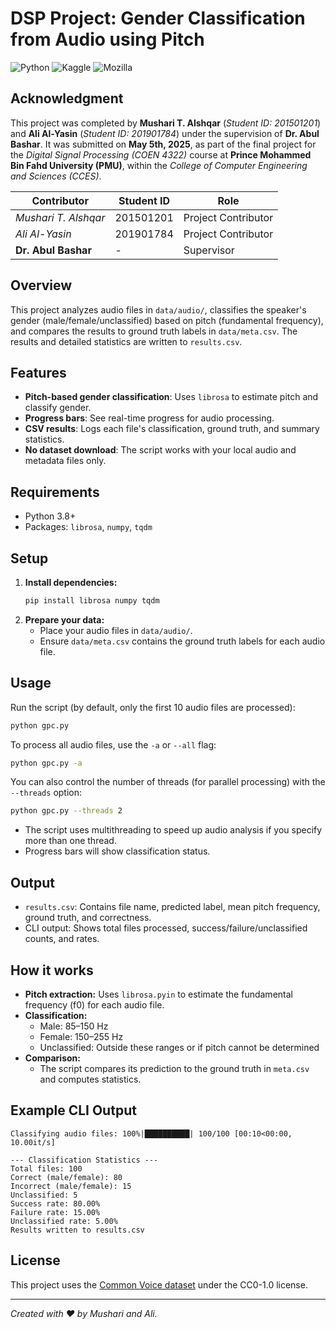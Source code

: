 # DSP Project: Gender Classification from Audio using Pitch

![Python](https://img.shields.io/badge/Python-3.8%2B-blue?logo=python&logoColor=white)
![Kaggle](https://img.shields.io/badge/Kaggle-Dataset-blue?logo=kaggle&logoColor=white)
![Mozilla](https://img.shields.io/badge/Mozilla-Common%20Voice-orange?logo=mozilla&logoColor=white)

## Acknowledgment

This project was completed by **Mushari T. Alshqar** (_Student ID: 201501201_) and **Ali Al-Yasin** (_Student ID: 201901784_) under the supervision of **Dr. Abul Bashar**. It was submitted on **May 5th, 2025**, as part of the final project for the _Digital Signal Processing (COEN 4322)_ course at **Prince Mohammed Bin Fahd University (PMU)**, within the _College of Computer Engineering and Sciences (CCES)_.

| **Contributor**      | **Student ID** | **Role**            |
| -------------------- | -------------- | ------------------- |
| _Mushari T. Alshqar_ | 201501201      | Project Contributor |
| _Ali Al-Yasin_       | 201901784      | Project Contributor |
| **Dr. Abul Bashar**  | -              | Supervisor          |

## Overview

This project analyzes audio files in `data/audio/`, classifies the speaker's gender (male/female/unclassified) based on pitch (fundamental frequency), and compares the results to ground truth labels in `data/meta.csv`. The results and detailed statistics are written to `results.csv`.

## Features

- **Pitch-based gender classification**: Uses `librosa` to estimate pitch and classify gender.
- **Progress bars**: See real-time progress for audio processing.
- **CSV results**: Logs each file's classification, ground truth, and summary statistics.
- **No dataset download**: The script works with your local audio and metadata files only.

## Requirements

- Python 3.8+
- Packages: `librosa`, `numpy`, `tqdm`

## Setup

1. **Install dependencies:**
   ```sh
   pip install librosa numpy tqdm
   ```
2. **Prepare your data:**
   - Place your audio files in `data/audio/`.
   - Ensure `data/meta.csv` contains the ground truth labels for each audio file.

## Usage

Run the script (by default, only the first 10 audio files are processed):

```sh
python gpc.py
```

To process all audio files, use the `-a` or `--all` flag:

```sh
python gpc.py -a
```

You can also control the number of threads (for parallel processing) with the `--threads` option:

```sh
python gpc.py --threads 2
```

- The script uses multithreading to speed up audio analysis if you specify more than one thread.
- Progress bars will show classification status.

## Output

- `results.csv`: Contains file name, predicted label, mean pitch frequency, ground truth, and correctness.
- CLI output: Shows total files processed, success/failure/unclassified counts, and rates.

## How it works

- **Pitch extraction:** Uses `librosa.pyin` to estimate the fundamental frequency (f0) for each audio file.
- **Classification:**
  - Male: 85–150 Hz
  - Female: 150–255 Hz
  - Unclassified: Outside these ranges or if pitch cannot be determined
- **Comparison:**
  - The script compares its prediction to the ground truth in `meta.csv` and computes statistics.

## Example CLI Output

```
Classifying audio files: 100%|██████████| 100/100 [00:10<00:00, 10.00it/s]

--- Classification Statistics ---
Total files: 100
Correct (male/female): 80
Incorrect (male/female): 15
Unclassified: 5
Success rate: 80.00%
Failure rate: 15.00%
Unclassified rate: 5.00%
Results written to results.csv
```

## License

This project uses the [Common Voice dataset](https://www.kaggle.com/datasets/mozillaorg/common-voice) under the CC0-1.0 license.

---

_Created with ❤️ by Mushari and Ali._
